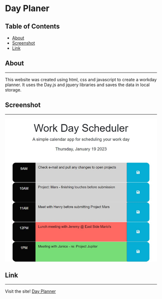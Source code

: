 # Day Planer

## Table of Contents
* [About](#about)
* [Screenshot](#screenshot)
* [Link](#link)

## About
--------------------------------------------------------------------------------------------------------------------------------------------------------
This website was created using html, css and javascript to create a workday planner.  It uses the Day.js and jquery libraries and saves the data in local storage. 

## Screenshot
--------------------------------------------------------------------------------------------------------------------------------------------------------
![Homepage](./Assets/images/screenshot.JPG)

## Link
-------------------------------------------------------------------------------------------------------------------------------------------------------
Visit the site! [Day Planner](https://teriannephillips.github.io/Day-Planner)